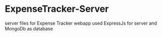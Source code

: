 # ExpenseTracker-Server
server files for Expense Tracker webapp
used ExpressJs for server and MongoDb as database
